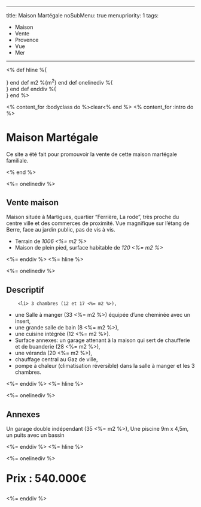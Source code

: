 -----
title: Maison Martégale
noSubMenu: true
menupriority: 1
tags:
  - Maison
  - Vente
  - Provence
  - Vue
  - Mer
-----
<% 
def hline 
    %{<div class="templatemo_h_line"></div>} 
end
def  m2 
    %{m<sup>2</sup>}
end
def onelinediv 
    %{<div class="templatemo_one_col">}
end
def enddiv
    %{</div>}
end
%>

<% content_for :bodyclass do %>clear<% end %>
<% content_for :intro do %>
    <h1>Maison Martégale</h1>
    <p>Ce site a été fait pour promouvoir la vente de cette maison
    martégale familiale.</p>
<% end %>

<%= onelinediv %>
<h2>Vente maison</h2>

<p>Maison située à Martigues, quartier “Ferrière, La rode”, très proche du centre ville et des commerces de proximité.
Vue magnifique sur l’étang de Berre, face au jardin public, pas de vis à vis.</p>

<ul>
 <li>Terrain de <i>1006 <%= m2 %></i></li>
 <li>Maison de plein pied, surface habitable de <i>120 <%= m2 %></i></li>
 </ul>

<%= enddiv %>
<%= hline %>

<%= onelinediv %>

<h2 id="details"> Descriptif </h2>

<ul>

     <li> 3 chambres (12 et 17 <%= m2 %>), 
</li><li> une Salle à manger (33 <%= m2 %>) équipée d’une cheminée avec un insert, 
</li><li> une grande salle de bain (8 <%= m2 %>), 
</li><li> une cuisine intégrée (12 <%= m2 %>).
</li><li> Surface annexes: un garage attenant à la maison qui sert de chaufferie et de buanderie (28 <%= m2 %>), 
</li><li> une véranda (20 <%= m2 %>),
</li><li> chauffage central au Gaz de ville, 
</li><li> pompe à chaleur (climatisation réversible) dans la salle à manger et les 3 chambres.
</li>

</ul>

<%= enddiv %>
<%= hline %>

<%= onelinediv %>
<h2>Annexes</h2>

<p>Un garage double indépendant (35 <%= m2 %>), Une piscine 9m x 4,5m, un puits avec un bassin</p>

<%= enddiv %>
<%= hline %>

<%= onelinediv %>
<p style="font-size: 2em"><b>Prix : 540.000€</b></p>
<%= enddiv %>

